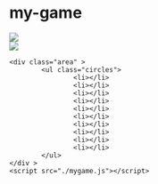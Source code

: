 # my-game
<!DOCTYPE html>
<html lang="en" onclick="jump()">
<head>
    <meta charset="UTF-8">
    <meta name="viewport" content="width=device-width, initial-scale=1.0">
    <meta http-equiv="X-UA-Compatible" content="ie=edge">
    <link rel="stylesheet" href="./mygame.css">
    <title>My game</title>
</head>
<body>
        <!-- <div id="retry">
                <h1>hahahahahayyy you are a loser</h1>
                <button>reply</button>
            </div> -->
    <div class="game">
        <div id="hero">
            <img src="https://www.freeiconspng.com/uploads/penguin-png-5.png">
        </div>
        <div id="obstacle">
            <img class="cacus" src="https://static.vecteezy.com/system/resources/previews/024/500/673/original/cactus-tree-on-transparent-background-ai-generative-free-png.png">
        </div>
    </div>
   

    <div class="area" >
            <ul class="circles">
                    <li></li>
                    <li></li>
                    <li></li>
                    <li></li>
                    <li></li>
                    <li></li>
                    <li></li>
                    <li></li>
                    <li></li>
                    <li></li>
            </ul>
    </div >
    <script src="./mygame.js"></script>
</body>
</html>
